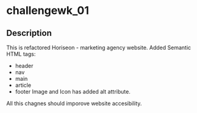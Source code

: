 # challengewk_01

## Description

This is refactored Horiseon - marketing agency website.
Added Semantic HTML tags: 
 - header
 - nav
 - main 
 - article 
 - footer
Image and Icon has added alt attribute.

All this chagnes should imporove website accesibility.

